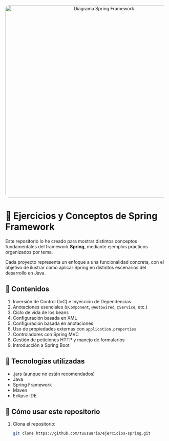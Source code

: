 <p align="center">
  <img src="https://miro.medium.com/v2/resize:fit:1100/format:webp/1*aXe6MaOyhdIP5WqdPHhSFw.png" 
       alt="Diagrama Spring Framework" 
       width="600" 
       style="border-radius: 12px;" />
</p>


# 🌱 Ejercicios y Conceptos de Spring Framework

Este repositorio lo he creado para mostrar distintos conceptos fundamentales del framework **Spring**, mediante ejemplos prácticos organizados por tema.

Cada proyecto representa un enfoque a una funcionalidad concreta, con el objetivo de ilustrar cómo aplicar Spring en distintos escenarios del desarrollo en Java.

## 📘 Contenidos 

1. Inversión de Control (IoC) e Inyección de Dependencias
2. Anotaciones esenciales (`@Component`, `@Autowired`, `@Service`, etc.)
3. Ciclo de vida de los beans
4. Configuración basada en XML
5. Configuración basada en anotaciones
6. Uso de propiedades externas con `application.properties`
7. Controladores con Spring MVC
8. Gestión de peticiones HTTP y manejo de formularios
9. Introducción a Spring Boot

## 🔧 Tecnologías utilizadas

- .jars (aunque no están recomendados)
- Java
- Spring Framework 
- Maven
- Eclipse IDE

## 🚀 Cómo usar este repositorio

1. Clona el repositorio:
   ```bash
   git clone https://github.com/tuusuario/ejercicios-spring.git
